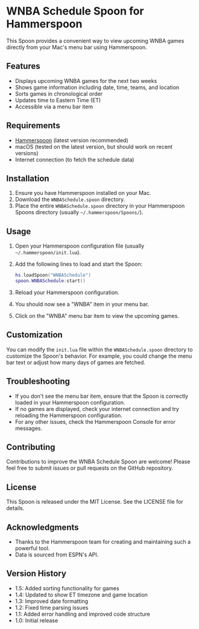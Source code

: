 # WNBA Schedule Spoon for Hammerspoon

This Spoon provides a convenient way to view upcoming WNBA games directly from your Mac's menu bar using Hammerspoon.

## Features

- Displays upcoming WNBA games for the next two weeks
- Shows game information including date, time, teams, and location
- Sorts games in chronological order
- Updates time to Eastern Time (ET)
- Accessible via a menu bar item

## Requirements

- [Hammerspoon](https://www.hammerspoon.org/) (latest version recommended)
- macOS (tested on the latest version, but should work on recent versions)
- Internet connection (to fetch the schedule data)

## Installation

1. Ensure you have Hammerspoon installed on your Mac.
2. Download the `WNBASchedule.spoon` directory.
3. Place the entire `WNBASchedule.spoon` directory in your Hammerspoon Spoons directory (usually `~/.hammerspoon/Spoons/`).

## Usage

1. Open your Hammerspoon configuration file (usually `~/.hammerspoon/init.lua`).
2. Add the following lines to load and start the Spoon:

   ```lua
   hs.loadSpoon("WNBASchedule")
   spoon.WNBASchedule:start()
   ```

3. Reload your Hammerspoon configuration.
4. You should now see a "WNBA" item in your menu bar.
5. Click on the "WNBA" menu bar item to view the upcoming games.

## Customization

You can modify the `init.lua` file within the `WNBASchedule.spoon` directory to customize the Spoon's behavior. For example, you could change the menu bar text or adjust how many days of games are fetched.

## Troubleshooting

- If you don't see the menu bar item, ensure that the Spoon is correctly loaded in your Hammerspoon configuration.
- If no games are displayed, check your internet connection and try reloading the Hammerspoon configuration.
- For any other issues, check the Hammerspoon Console for error messages.

## Contributing

Contributions to improve the WNBA Schedule Spoon are welcome! Please feel free to submit issues or pull requests on the GitHub repository.

## License

This Spoon is released under the MIT License. See the LICENSE file for details.

## Acknowledgments

- Thanks to the Hammerspoon team for creating and maintaining such a powerful tool.
- Data is sourced from ESPN's API.

## Version History

- 1.5: Added sorting functionality for games
- 1.4: Updated to show ET timezone and game location
- 1.3: Improved date formatting
- 1.2: Fixed time parsing issues
- 1.1: Added error handling and improved code structure
- 1.0: Initial release
